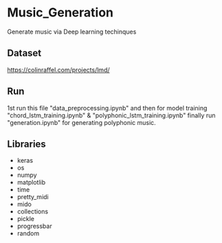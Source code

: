 # Music_Generation
Generate music via Deep learning techinques 

## Dataset 
https://colinraffel.com/projects/lmd/

## Run 
1st run this file  "data_preprocessing.ipynb"  and then for model training  "chord_lstm_training.ipynb"  &  "polyphonic_lstm_training.ipynb"  finally run  "generation.ipynb"  for generating polyphonic music.

## Libraries
* keras
* os
* numpy
* matplotlib
* time
* pretty_midi
* mido
* collections
* pickle
* progressbar
* random
